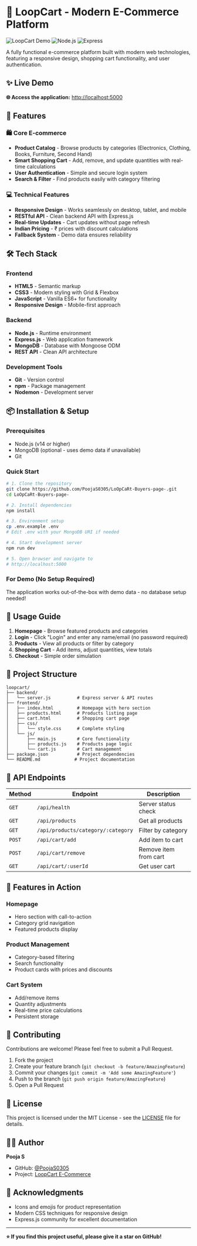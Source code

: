 # 🛒 LoopCart - Modern E-Commerce Platform

![LoopCart Demo](https://img.shields.io/badge/Status-Live-brightgreen)
![Node.js](https://img.shields.io/badge/Node.js-18+-green)
![Express](https://img.shields.io/badge/Express.js-4.x-blue)

A fully functional e-commerce platform built with modern web technologies, featuring a responsive design, shopping cart functionality, and user authentication.

## ✨ Live Demo
**🌐 Access the application:** [http://localhost:5000](http://localhost:5000)

## 🚀 Features

### 🛍️ Core E-commerce
- **Product Catalog** - Browse products by categories (Electronics, Clothing, Books, Furniture, Second Hand)
- **Smart Shopping Cart** - Add, remove, and update quantities with real-time calculations
- **User Authentication** - Simple and secure login system
- **Search & Filter** - Find products easily with category filtering

### 💻 Technical Features
- **Responsive Design** - Works seamlessly on desktop, tablet, and mobile
- **RESTful API** - Clean backend API with Express.js
- **Real-time Updates** - Cart updates without page refresh
- **Indian Pricing** - ₹ prices with discount calculations
- **Fallback System** - Demo data ensures reliability

## 🛠️ Tech Stack

### Frontend
- **HTML5** - Semantic markup
- **CSS3** - Modern styling with Grid & Flexbox
- **JavaScript** - Vanilla ES6+ for functionality
- **Responsive Design** - Mobile-first approach

### Backend
- **Node.js** - Runtime environment
- **Express.js** - Web application framework
- **MongoDB** - Database with Mongoose ODM
- **REST API** - Clean API architecture

### Development Tools
- **Git** - Version control
- **npm** - Package management
- **Nodemon** - Development server

## 📦 Installation & Setup

### Prerequisites
- Node.js (v14 or higher)
- MongoDB (optional - uses demo data if unavailable)
- Git

### Quick Start
```bash
# 1. Clone the repository
git clone https://github.com/PoojaS0305/LoOpCaRt-Buyers-page-.git
cd LoOpCaRt-Buyers-page-

# 2. Install dependencies
npm install

# 3. Environment setup
cp .env.example .env
# Edit .env with your MongoDB URI if needed

# 4. Start development server
npm run dev

# 5. Open browser and navigate to
# http://localhost:5000
```

### For Demo (No Setup Required)
The application works out-of-the-box with demo data - no database setup needed!

## 🎯 Usage Guide

1. **Homepage** - Browse featured products and categories
2. **Login** - Click "Login" and enter any name/email (no password required)
3. **Products** - View all products or filter by category
4. **Shopping Cart** - Add items, adjust quantities, view totals
5. **Checkout** - Simple order simulation

## 📁 Project Structure

```
loopcart/
├── backend/
│   └── server.js          # Express server & API routes
├── frontend/
│   ├── index.html         # Homepage with hero section
│   ├── products.html      # Products listing page
│   ├── cart.html          # Shopping cart page
│   ├── css/
│   │   └── style.css      # Complete styling
│   └── js/
│       ├── main.js        # Core functionality
│       ├── products.js    # Products page logic
│       └── cart.js        # Cart management
├── package.json           # Project dependencies
└── README.md             # Project documentation
```

## 🔌 API Endpoints

| Method | Endpoint | Description |
|--------|----------|-------------|
| `GET` | `/api/health` | Server status check |
| `GET` | `/api/products` | Get all products |
| `GET` | `/api/products/category/:category` | Filter by category |
| `POST` | `/api/cart/add` | Add item to cart |
| `POST` | `/api/cart/remove` | Remove item from cart |
| `GET` | `/api/cart/:userId` | Get user cart |

## 🎨 Features in Action

### Homepage
- Hero section with call-to-action
- Category grid navigation
- Featured products display

### Product Management
- Category-based filtering
- Search functionality
- Product cards with prices and discounts

### Cart System
- Add/remove items
- Quantity adjustments
- Real-time price calculations
- Persistent storage

## 🤝 Contributing

Contributions are welcome! Please feel free to submit a Pull Request.

1. Fork the project
2. Create your feature branch (`git checkout -b feature/AmazingFeature`)
3. Commit your changes (`git commit -m 'Add some AmazingFeature'`)
4. Push to the branch (`git push origin feature/AmazingFeature`)
5. Open a Pull Request

## 📄 License

This project is licensed under the MIT License - see the [LICENSE](LICENSE) file for details.

## 👨‍💻 Author

**Pooja S**
- GitHub: [@PoojaS0305](https://github.com/PoojaS0305)
- Project: [LoopCart E-Commerce](https://github.com/PoojaS0305/LoOpCaRt-Buyers-page-)

## 🙏 Acknowledgments

- Icons and emojis for product representation
- Modern CSS techniques for responsive design
- Express.js community for excellent documentation

---

**⭐ If you find this project useful, please give it a star on GitHub!**
